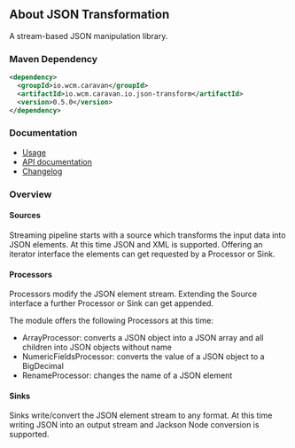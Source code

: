 ## About JSON Transformation

A stream-based JSON manipulation library.


### Maven Dependency

```xml
<dependency>
  <groupId>io.wcm.caravan</groupId>
  <artifactId>io.wcm.caravan.io.json-transform</artifactId>
  <version>0.5.0</version>
</dependency>
```

### Documentation

* [Usage][usage]
* [API documentation][apidocs]
* [Changelog][changelog]


[usage]: usage.html
[apidocs]: apidocs/
[changelog]: changes-report.html


### Overview

#### Sources

Streaming pipeline starts with a source which transforms the input data into JSON elements. At this time JSON and XML is supported. Offering an iterator interface the elements can get requested by a Processor or Sink.

#### Processors

Processors modify the JSON element stream. Extending the Source interface a further Processor or Sink can get appended.

The module offers the following Processors at this time:

* ArrayProcessor: converts a JSON object into a JSON array and all children into JSON objects without name
* NumericFieldsProcessor: converts the value of a JSON object to a BigDecimal
* RenameProcessor: changes the name of a JSON element

#### Sinks

Sinks write/convert the JSON element stream to any format. At this time writing JSON into an output stream and Jackson Node conversion is supported.
